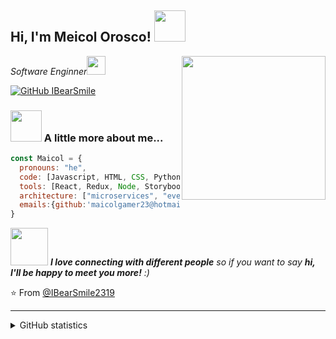 <h2> Hi, I'm Meicol Orosco! <img src="https://media.giphy.com/media/mGcNjsfWAjY5AEZNw6/giphy.gif" width="50"></h2>
<img align='right' src="https://avatars.githubusercontent.com/u/78711486?v=4" width="230">
<p><em>Software Enginner<img src="https://media.giphy.com/media/fYSnHlufseco8Fh93Z/giphy.gif" width="30">
</em></p>

[![GitHub IBearSmile](https://img.shields.io/github/followers/IBearSmile2319?label=follow&style=social)](https://github.com/IBearSmile2319)

### <img src="https://media.giphy.com/media/VgCDAzcKvsR6OM0uWg/giphy.gif" width="50"> A little more about me...  

```javascript
const Maicol = {
  pronouns: "he",
  code: [Javascript, HTML, CSS, Python, Java, PHP],
  tools: [React, Redux, Node, Storybook, Styled-Components],
  architecture: ["microservices", "event-driven", "design system pattern"],
  emails:{github:'maicolgamer23@hotmail.com',group:'maicol.o@magicmoon.dev'}
}
```

<img src="https://media.giphy.com/media/LnQjpWaON8nhr21vNW/giphy.gif" width="60"> <em><b>I love connecting with different people</b> so if you want to say <b>hi, I'll be happy to meet you more!</b> :)</em>

⭐️ From [@IBearSmile2319](https://github.com/IBearSmile2319)

---

<details>
  <summary>GitHub statistics</summary>
  
  <a href="https://github.com/IBearSmile2319">
      <img align="center" src="https://github-readme-stats.vercel.app/api?username=IBearSmile2319&show_icons=true&theme=dracula&layout=compact" />
  </a>

  <a href="https://github.com/IBearSmile2319">
      <img align="center" src="https://github-readme-stats.vercel.app/api/top-langs/?username=IBearSmile2319&theme=dracula&layout=compact" />
  </a>

</details>
